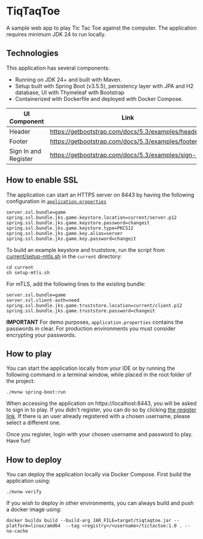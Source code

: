 # TiqTaqToe 

A sample web app to play Tic Tac Toe against the computer. The application requires minimum JDK 24 to run locally.

## Technologies

This application has several components:

* Running on JDK 24+ and built with Maven.
* Setup built with Spring Boot (v3.5.5), persistency layer with JPA and H2 database, UI with Thymeleaf with Bootstrap
* Containerized with Dockerfile and deployed with Docker Compose.

|           UI Component      |                   Link                             |
|-----------------------------|----------------------------------------------------|
| Header                      | https://getbootstrap.com/docs/5.3/examples/headers/|
| Footer                      | https://getbootstrap.com/docs/5.3/examples/footers/|
| Sign In and Register        | https://getbootstrap.com/docs/5.3/examples/sign-in/|


## How to enable SSL

The application can start an HTTPS server on 8443 by having the following configuration in [`application.properties`](src/main/resources/application.properties)

```properties
server.ssl.bundle=game
spring.ssl.bundle.jks.game.keystore.location=current/server.p12
spring.ssl.bundle.jks.game.keystore.password=changeit
spring.ssl.bundle.jks.game.keystore.type=PKCS12
spring.ssl.bundle.jks.game.key.alias=server
spring.ssl.bundle.jks.game.key.password=changeit
```

To build an example keystore and truststore, run the script from [current/setup-mtls.sh](current/setup-mtls.sh) in the `current` directory:

```shell
cd current
sh setup-mtls.sh
````

For mTLS, add the following lines to the existing bundle:

```properties
server.ssl.bundle=game
server.ssl.client-auth=need
spring.ssl.bundle.jks.game.truststore.location=current/client.p12
spring.ssl.bundle.jks.game.truststore.password=changeit
```

**IMPORTANT** For demo purposes, `application.properties` contains the passwords in clear. 
For production environments you must consider encrypting your passwords.

## How to play

You can start the application locally from your IDE or by running the following command in a terminal window, while placed in the root folder of the project:

```
./mvnw spring-boot:run
```

When accessing the application on https://localhost:8443, you will be asked to sign in to play. If you didn't register, 
you can do so by clicking [the register link](https://localhost:8443/register). 
If there is an user already registered with a chosen username, please select a different one.

Once you register, login with your chosen username and password to play. Have fun!

## How to deploy

You can deploy the application locally via Docker Compose. First build the application using:

```
./mvnw verify
```

If you wish to deploy in other environments, you can always build and push a docker image using:

```
docker buildx build --build-arg JAR_FILE=target/tiqtaqtoe.jar --platform=linux/amd64  --tag <registry>/<username>/tictactoe:1.0 . --no-cache
```